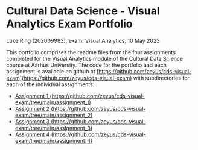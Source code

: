 # Cultural Data Science - Visual Analytics Exam Portfolio

Luke Ring (202009983), exam: Visual Analytics, 10 May 2023

This portfolio comprises the readme files from the four assignments completed for the Visual Analytics module of the Cultural Data Science course at Aarhus University. The code for the portfolio and each assignment is available on github at [https://github.com/zeyus/cds-visual-exam](https://github.com/zeyus/cds-visual-exam) with subdirectories for each of the individual assignments:

- [Assignment 1 (https://github.com/zeyus/cds-visual-exam/tree/main/assignment_1)](https://github.com/zeyus/cds-visual-exam/tree/main/assignment_1)
- [Assignment 2 (https://github.com/zeyus/cds-visual-exam/tree/main/assignment_2)](https://github.com/zeyus/cds-visual-exam/tree/main/assignment_2)
- [Assignment 3 (https://github.com/zeyus/cds-visual-exam/tree/main/assignment_3)](https://github.com/zeyus/cds-visual-exam/tree/main/assignment_3)
- [Assignment 4 (https://github.com/zeyus/cds-visual-exam/tree/main/assignment_4)](https://github.com/zeyus/cds-visual-exam/tree/main/assignment_4)

